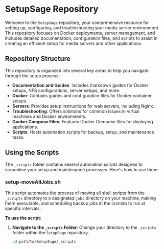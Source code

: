 # SetupSage Repository

Welcome to the `SetupSage` repository, your comprehensive resource for setting up, configuring, and troubleshooting your media server environment. This repository focuses on Docker deployments, server management, and includes detailed documentation, configuration files, and scripts to assist in creating an efficient setup for media servers and other applications.

## Repository Structure

This repository is organized into several key areas to help you navigate through the setup process:

- **Documentation and Guides**: Includes markdown guides for Docker setups, NFS configurations, server setups, and more.
- **Docker**: Contains guides and configuration files for Docker container setups.
- **Servers**: Provides setup instructions for web servers, including Nginx.
- **Troubleshooting**: Offers solutions for common issues in virtual machines and Docker environments.
- **Docker Compose Files**: Features Docker Compose files for deploying applications.
- **Scripts**: Hosts automation scripts for backup, setup, and maintenance tasks.

## Using the Scripts

The `_scripts` folder contains several automation scripts designed to streamline your setup and maintenance processes. Here's how to use them:

### setup-moveAllJobs.sh

This script automates the process of moving all shell scripts from the `_scripts` directory to a designated `jobs` directory on your machine, making them executable, and scheduling backup jobs in the crontab to run at specific intervals.

**To use the script:**

1. **Navigate to the `_scripts` Folder**: Change your directory to the `_scripts` folder within the `SetupSage` repository.
   ```bash
   cd path/to/SetupSage/_scripts
   ```
